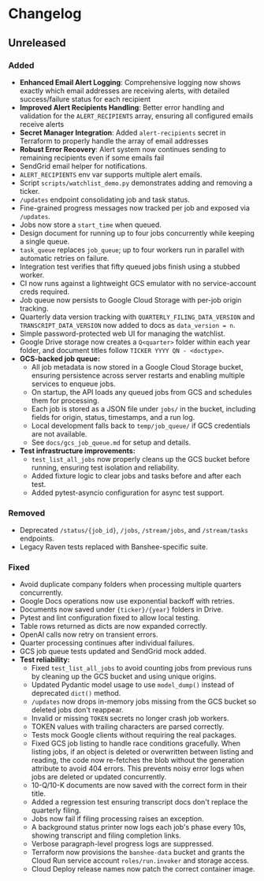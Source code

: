 # Changelog
<!-- ruff: noqa -->

## Unreleased
### Added
- **Enhanced Email Alert Logging**: Comprehensive logging now shows exactly which email addresses are receiving alerts, with detailed success/failure status for each recipient
- **Improved Alert Recipients Handling**: Better error handling and validation for the `ALERT_RECIPIENTS` array, ensuring all configured emails receive alerts
- **Secret Manager Integration**: Added `alert-recipients` secret in Terraform to properly handle the array of email addresses
- **Robust Error Recovery**: Alert system now continues sending to remaining recipients even if some emails fail
- SendGrid email helper for notifications.
- `ALERT_RECIPIENTS` env var supports multiple alert emails.
- Script `scripts/watchlist_demo.py` demonstrates adding and removing a ticker.
- `/updates` endpoint consolidating job and task status.
- Fine-grained progress messages now tracked per job and exposed via `/updates`.
- Jobs now store a `start_time` when queued.
- Design document for running up to four jobs concurrently while keeping a
  single queue.
- `task_queue` replaces `job_queue`; up to four workers run in parallel with
  automatic retries on failure.
- Integration test verifies that fifty queued jobs finish using a stubbed worker.
- CI now runs against a lightweight GCS emulator with no service-account creds required.
- Job queue now persists to Google Cloud Storage with per-job origin tracking.
- Quarterly data version tracking with `QUARTERLY_FILING_DATA_VERSION` and
  `TRANSCRIPT_DATA_VERSION` now added to docs as `data_version = n`.
- Simple password-protected web UI for managing the watchlist.
- Google Drive storage now creates a `Q<quarter>` folder within each year
  folder, and document titles follow `TICKER YYYY QN - <doctype>`.
- **GCS-backed job queue:**
  - All job metadata is now stored in a Google Cloud Storage bucket, ensuring persistence across server restarts and enabling multiple services to enqueue jobs.
  - On startup, the API loads any queued jobs from GCS and schedules them for processing.
  - Each job is stored as a JSON file under `jobs/` in the bucket, including fields for origin, status, timestamps, and a run log.
  - Local development falls back to `temp/job_queue/` if GCS credentials are not available.
  - See `docs/gcs_job_queue.md` for setup and details.
- **Test infrastructure improvements:**
  - `test_list_all_jobs` now properly cleans up the GCS bucket before running, ensuring test isolation and reliability.
  - Added fixture logic to clear jobs and tasks before and after each test.
  - Added pytest-asyncio configuration for async test support.
### Removed
- Deprecated `/status/{job_id}`, `/jobs`, `/stream/jobs`, and `/stream/tasks` endpoints.
- Legacy Raven tests replaced with Banshee-specific suite.

### Fixed
- Avoid duplicate company folders when processing multiple quarters concurrently.
- Google Docs operations now use exponential backoff with retries.
- Documents now saved under ``{ticker}/{year}`` folders in Drive.
- Pytest and lint configuration fixed to allow local testing.
- Table rows returned as dicts are now expanded correctly.
- OpenAI calls now retry on transient errors.
- Quarter processing continues after individual failures.
- GCS job queue tests updated and SendGrid mock added.
- **Test reliability:**
  - Fixed `test_list_all_jobs` to avoid counting jobs from previous runs by cleaning up the GCS bucket and using unique origins.
  - Updated Pydantic model usage to use `model_dump()` instead of deprecated `dict()` method.
  - `/updates` now drops in-memory jobs missing from the GCS bucket so deleted jobs don't reappear.
  - Invalid or missing `TOKEN` secrets no longer crash job workers.
  - TOKEN values with trailing characters are parsed correctly.
  - Tests mock Google clients without requiring the real packages.
  - Fixed GCS job listing to handle race conditions gracefully. When listing jobs, if an object is deleted or overwritten between listing and reading, the code now re-fetches the blob without the generation attribute to avoid 404 errors. This prevents noisy error logs when jobs are deleted or updated concurrently.
  - 10-Q/10-K documents are now saved with the correct form in their title.
  - Added a regression test ensuring transcript docs don't replace the quarterly filing.
  - Jobs now fail if filing processing raises an exception.
  - A background status printer now logs each job's phase every 10s, showing transcript and filing completion links.
  - Verbose paragraph-level progress logs are suppressed.
  - Terraform now provisions the `banshee-data` bucket and grants the Cloud Run
    service account `roles/run.invoker` and storage access.
  - Cloud Deploy release names now patch the correct container image.

